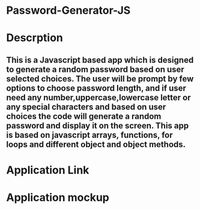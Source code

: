 # Password-Generator-JS

# Descrption
## This is a Javascript based app which is designed to generate a random password based on user selected choices. The user will be prompt by few options to choose password length, and if user need any number,uppercase,lowercase letter or any special characters and based on user choices the code will generate a random password and display it on the screen. This app is based on javascript arrays, functions, for loops and different object and object methods.

# Application Link


# Application mockup

